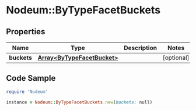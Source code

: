# Nodeum::ByTypeFacetBuckets

## Properties

Name | Type | Description | Notes
------------ | ------------- | ------------- | -------------
**buckets** | [**Array&lt;ByTypeFacetBucket&gt;**](ByTypeFacetBucket.md) |  | [optional] 

## Code Sample

```ruby
require 'Nodeum'

instance = Nodeum::ByTypeFacetBuckets.new(buckets: null)
```


